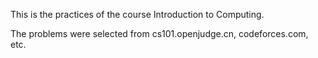 This is the practices of the course Introduction to Computing.

The problems were selected from cs101.openjudge.cn, codeforces.com, etc.
